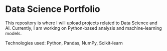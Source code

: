 # Data Science Portfolio

This repository is where I will upload projects related to Data Science and AI. 
Currently, I am working on Python-based analysis and machine-learning models.

Technologies used: Python, Pandas, NumPy, Scikit-learn
